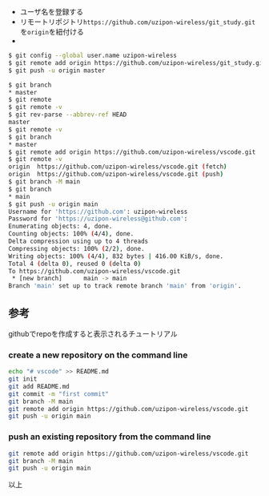 
- ユーザ名を登録する
- リモートリポジトリ`https://github.com/uzipon-wireless/git_study.git`を`origin`を紐付ける
- 


```bash
$ git config --global user.name uzipon-wireless
$ git remote add origin https://github.com/uzipon-wireless/git_study.git
$ git push -u origin master
```

```bash
$ git branch
* master
$ git remote
$ git remote -v
$ git rev-parse --abbrev-ref HEAD 
master
$ git remote -v
$ git branch
* master
$ git remote add origin https://github.com/uzipon-wireless/vscode.git
$ git remote -v
origin	https://github.com/uzipon-wireless/vscode.git (fetch)
origin	https://github.com/uzipon-wireless/vscode.git (push)
$ git branch -M main
$ git branch
* main
$ git push -u origin main
Username for 'https://github.com': uzipon-wireless
Password for 'https://uzipon-wireless@github.com': 
Enumerating objects: 4, done.
Counting objects: 100% (4/4), done.
Delta compression using up to 4 threads
Compressing objects: 100% (2/2), done.
Writing objects: 100% (4/4), 832 bytes | 416.00 KiB/s, done.
Total 4 (delta 0), reused 0 (delta 0)
To https://github.com/uzipon-wireless/vscode.git
 * [new branch]      main -> main
Branch 'main' set up to track remote branch 'main' from 'origin'.

```



## 参考
githubでrepoを作成すると表示されるチュートリアル

### create a new repository on the command line
```bash
echo "# vscode" >> README.md
git init
git add README.md
git commit -m "first commit"
git branch -M main
git remote add origin https://github.com/uzipon-wireless/vscode.git
git push -u origin main
```

### push an existing repository from the command line
```bash
git remote add origin https://github.com/uzipon-wireless/vscode.git
git branch -M main
git push -u origin main
```

以上